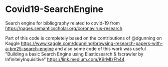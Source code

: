 # Covid19-SearchEngine
Search engine for bibliography related to covid-19 from https://pages.semanticscholar.org/coronavirus-research

Part of this code is completely based on the contributions of @dgunning on Kaggle https://www.kaggle.com/dgunning/browsing-research-papers-with-a-bm25-search-engine and also some code of this work was useful "Building a basic Search Engine using Elasticsearch & fscrawler by InfinitelyInquisitive" https://link.medium.com/K9rMIzFh44
